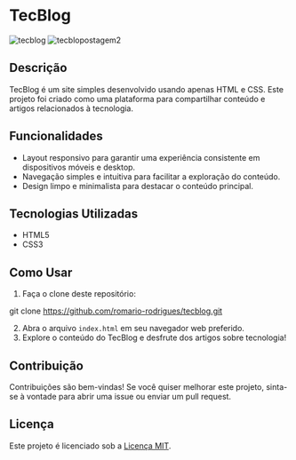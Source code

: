 # TecBlog

![tecblog](https://github.com/romario-rodrigues/tecblog/assets/19765888/70f1acc4-59d0-4380-906f-b288adc59c2f)
![tecblopostagem2](https://github.com/romario-rodrigues/tecblog/assets/19765888/cc37d3d5-e19a-46c3-bcd3-94baf5f843fd)

## Descrição
TecBlog é um site simples desenvolvido usando apenas HTML e CSS. Este projeto foi criado como uma plataforma para compartilhar conteúdo e artigos relacionados à tecnologia.

## Funcionalidades
- Layout responsivo para garantir uma experiência consistente em dispositivos móveis e desktop.
- Navegação simples e intuitiva para facilitar a exploração do conteúdo.
- Design limpo e minimalista para destacar o conteúdo principal.

## Tecnologias Utilizadas
- HTML5
- CSS3

## Como Usar
1. Faça o clone deste repositório:

git clone https://github.com/romario-rodrigues/tecblog.git

2. Abra o arquivo `index.html` em seu navegador web preferido.
3. Explore o conteúdo do TecBlog e desfrute dos artigos sobre tecnologia!

## Contribuição
Contribuições são bem-vindas! Se você quiser melhorar este projeto, sinta-se à vontade para abrir uma issue ou enviar um pull request.

## Licença
Este projeto é licenciado sob a [Licença MIT](https://opensource.org/licenses/MIT).

